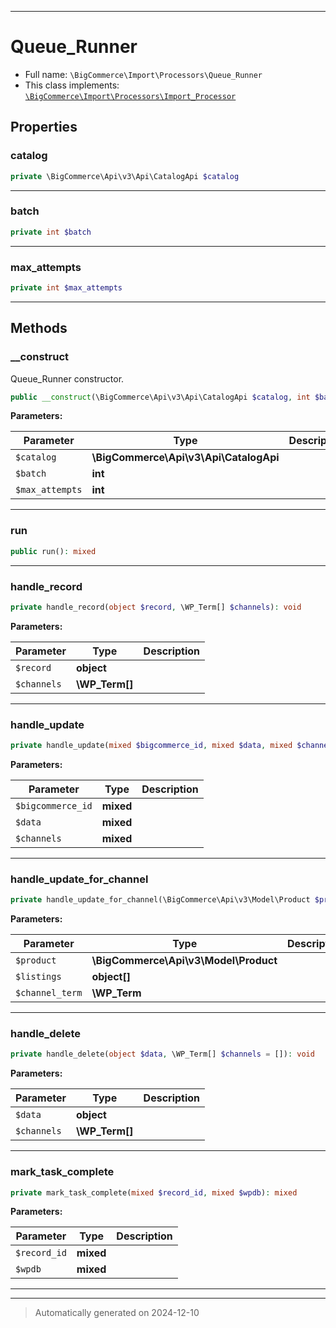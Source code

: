 ***

# Queue_Runner





* Full name: `\BigCommerce\Import\Processors\Queue_Runner`
* This class implements:
[`\BigCommerce\Import\Processors\Import_Processor`](./Import_Processor.md)



## Properties


### catalog



```php
private \BigCommerce\Api\v3\Api\CatalogApi $catalog
```






***

### batch



```php
private int $batch
```






***

### max_attempts



```php
private int $max_attempts
```






***

## Methods


### __construct

Queue_Runner constructor.

```php
public __construct(\BigCommerce\Api\v3\Api\CatalogApi $catalog, int $batch = 5, int $max_attempts = 10): mixed
```








**Parameters:**

| Parameter | Type | Description |
|-----------|------|-------------|
| `$catalog` | **\BigCommerce\Api\v3\Api\CatalogApi** |  |
| `$batch` | **int** |  |
| `$max_attempts` | **int** |  |





***

### run



```php
public run(): mixed
```












***

### handle_record



```php
private handle_record(object $record, \WP_Term[] $channels): void
```








**Parameters:**

| Parameter | Type | Description |
|-----------|------|-------------|
| `$record` | **object** |  |
| `$channels` | **\WP_Term[]** |  |





***

### handle_update



```php
private handle_update(mixed $bigcommerce_id, mixed $data, mixed $channels = []): mixed
```








**Parameters:**

| Parameter | Type | Description |
|-----------|------|-------------|
| `$bigcommerce_id` | **mixed** |  |
| `$data` | **mixed** |  |
| `$channels` | **mixed** |  |





***

### handle_update_for_channel



```php
private handle_update_for_channel(\BigCommerce\Api\v3\Model\Product $product, object[] $listings, \WP_Term $channel_term): void
```








**Parameters:**

| Parameter | Type | Description |
|-----------|------|-------------|
| `$product` | **\BigCommerce\Api\v3\Model\Product** |  |
| `$listings` | **object[]** |  |
| `$channel_term` | **\WP_Term** |  |





***

### handle_delete



```php
private handle_delete(object $data, \WP_Term[] $channels = []): void
```








**Parameters:**

| Parameter | Type | Description |
|-----------|------|-------------|
| `$data` | **object** |  |
| `$channels` | **\WP_Term[]** |  |





***

### mark_task_complete



```php
private mark_task_complete(mixed $record_id, mixed $wpdb): mixed
```








**Parameters:**

| Parameter | Type | Description |
|-----------|------|-------------|
| `$record_id` | **mixed** |  |
| `$wpdb` | **mixed** |  |





***


***
> Automatically generated on 2024-12-10
